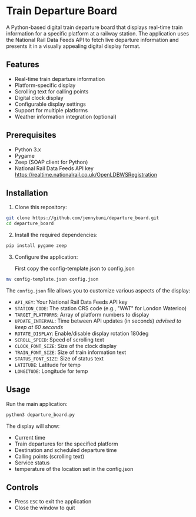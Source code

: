 # Train Departure Board

A Python-based digital train departure board that displays real-time train information for a specific platform at a railway station. The application uses the National Rail Data Feeds API to fetch live departure information and presents it in a visually appealing digital display format.

## Features

- Real-time train departure information
- Platform-specific display
- Scrolling text for calling points
- Digital clock display
- Configurable display settings
- Support for multiple platforms
- Weather information integration (optional)

## Prerequisites

- Python 3.x
- Pygame
- Zeep (SOAP client for Python)
- National Rail Data Feeds API key https://realtime.nationalrail.co.uk/OpenLDBWSRegistration

## Installation

1. Clone this repository:
```bash
git clone https://github.com/jennybuni/departure_board.git
cd departure_board
```

2. Install the required dependencies:
```bash
pip install pygame zeep
```

3. Configure the application:
 
   First copy the config-template.json to config.json
```bash
mv config-template.json config.json
```

The `config.json` file allows you to customize various aspects of the display:

- `API_KEY`: Your National Rail Data Feeds API key
- `STATION_CODE`: The station CRS code (e.g., "WAT" for London Waterloo)
- `TARGET_PLATFORMS`: Array of platform numbers to display 
- `UPDATE_INTERVAL`: Time between API updates (in seconds) *advised to keep at 60 seconds*
- `ROTATE_DISPLAY`: Enable/disable display rotation 180deg
- `SCROLL_SPEED`: Speed of scrolling text 
- `CLOCK_FONT_SIZE`: Size of the clock display
- `TRAIN_FONT_SIZE`: Size of train information text
- `STATUS_FONT_SIZE`: Size of status text
- `LATITUDE`: Latitude for temp
- `LONGITUDE`: Longitude for temp

## Usage

Run the main application:
```bash
python3 departure_board.py
```

The display will show:
- Current time
- Train departures for the specified platform
- Destination and scheduled departure time
- Calling points (scrolling text)
- Service status
- temperature of the location set in the config.json

## Controls

- Press `ESC` to exit the application
- Close the window to quit



